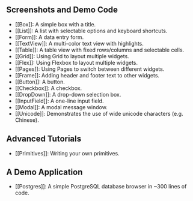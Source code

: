 ## Screenshots and Demo Code

- [[Box]]: A simple box with a title.
- [[List]]: A list with selectable options and keyboard shortcuts.
- [[Form]]: A data entry form.
- [[TextView]]: A multi-color text view with highlights.
- [[Table]]: A table view with fixed rows/columns and selectable cells.
- [[Grid]]: Using Grid to layout multiple widgets.
- [[Flex]]: Using Flexbox to layout multiple widgets.
- [[Pages]]: Using Pages to switch between different widgets.
- [[Frame]]: Adding header and footer text to other widgets.
- [[Button]]: A button.
- [[Checkbox]]: A checkbox.
- [[DropDown]]: A drop-down selection box.
- [[InputField]]: A one-line input field.
- [[Modal]]: A modal message window.
- [[Unicode]]: Demonstrates the use of wide unicode characters (e.g. Chinese).

## Advanced Tutorials

- [[Primitives]]: Writing your own primitives.

## A Demo Application

- [[Postgres]]: A simple PostgreSQL database browser in ~300 lines of code.